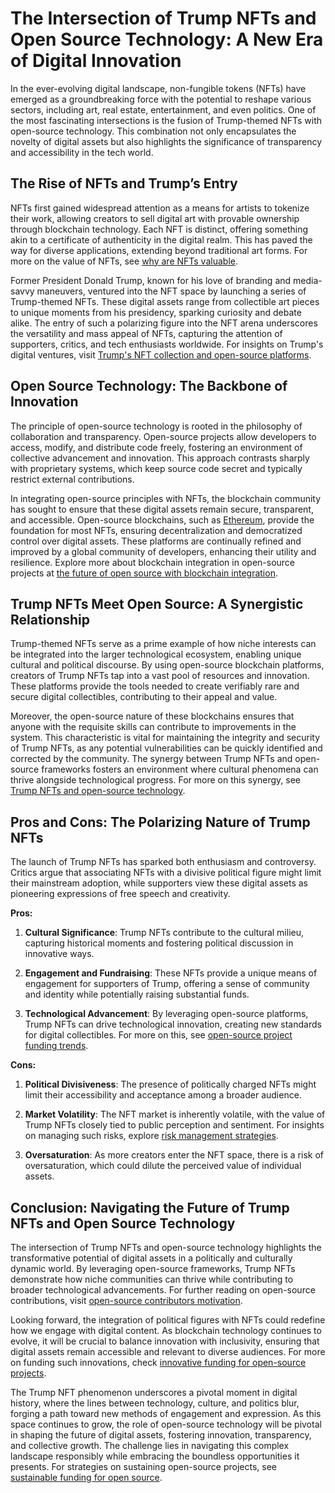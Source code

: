 # The Intersection of Trump NFTs and Open Source Technology: A New Era of Digital Innovation

In the ever-evolving digital landscape, non-fungible tokens (NFTs) have emerged as a groundbreaking force with the potential to reshape various sectors, including art, real estate, entertainment, and even politics. One of the most fascinating intersections is the fusion of Trump-themed NFTs with open-source technology. This combination not only encapsulates the novelty of digital assets but also highlights the significance of transparency and accessibility in the tech world.

## The Rise of NFTs and Trump’s Entry

NFTs first gained widespread attention as a means for artists to tokenize their work, allowing creators to sell digital art with provable ownership through blockchain technology. Each NFT is distinct, offering something akin to a certificate of authenticity in the digital realm. This has paved the way for diverse applications, extending beyond traditional art forms. For more on the value of NFTs, see [why are NFTs valuable](https://www.license-token.com/wiki/why-are-nf-ts-valuable).

Former President Donald Trump, known for his love of branding and media-savvy maneuvers, ventured into the NFT space by launching a series of Trump-themed NFTs. These digital assets range from collectible art pieces to unique moments from his presidency, sparking curiosity and debate alike. The entry of such a polarizing figure into the NFT arena underscores the versatility and mass appeal of NFTs, capturing the attention of supporters, critics, and tech enthusiasts worldwide. For insights on Trump's digital ventures, visit [Trump's NFT collection and open-source platforms](https://www.license-token.com/wiki/trump-s-nft-collection-and-open-source-platforms).

## Open Source Technology: The Backbone of Innovation

The principle of open-source technology is rooted in the philosophy of collaboration and transparency. Open-source projects allow developers to access, modify, and distribute code freely, fostering an environment of collective advancement and innovation. This approach contrasts sharply with proprietary systems, which keep source code secret and typically restrict external contributions.

In integrating open-source principles with NFTs, the blockchain community has sought to ensure that these digital assets remain secure, transparent, and accessible. Open-source blockchains, such as [Ethereum](https://ethereum.org/en/), provide the foundation for most NFTs, ensuring decentralization and democratized control over digital assets. These platforms are continually refined and improved by a global community of developers, enhancing their utility and resilience. Explore more about blockchain integration in open-source projects at [the future of open source with blockchain integration](https://www.license-token.com/wiki/the-future-of-open-source-with-blockchain-integration).

## Trump NFTs Meet Open Source: A Synergistic Relationship

Trump-themed NFTs serve as a prime example of how niche interests can be integrated into the larger technological ecosystem, enabling unique cultural and political discourse. By using open-source blockchain platforms, creators of Trump NFTs tap into a vast pool of resources and innovation. These platforms provide the tools needed to create verifiably rare and secure digital collectibles, contributing to their appeal and value.

Moreover, the open-source nature of these blockchains ensures that anyone with the requisite skills can contribute to improvements in the system. This characteristic is vital for maintaining the integrity and security of Trump NFTs, as any potential vulnerabilities can be quickly identified and corrected by the community. The synergy between Trump NFTs and open-source frameworks fosters an environment where cultural phenomena can thrive alongside technological progress. For more on this synergy, see [Trump NFTs and open-source technology](https://www.license-token.com/wiki/trump-nf-ts-and-open-source-technology).

## Pros and Cons: The Polarizing Nature of Trump NFTs

The launch of Trump NFTs has sparked both enthusiasm and controversy. Critics argue that associating NFTs with a divisive political figure might limit their mainstream adoption, while supporters view these digital assets as pioneering expressions of free speech and creativity.

**Pros:**

1. **Cultural Significance**: Trump NFTs contribute to the cultural milieu, capturing historical moments and fostering political discussion in innovative ways.
   
2. **Engagement and Fundraising**: These NFTs provide a unique means of engagement for supporters of Trump, offering a sense of community and identity while potentially raising substantial funds.

3. **Technological Advancement**: By leveraging open-source platforms, Trump NFTs can drive technological innovation, creating new standards for digital collectibles. For more on this, see [open-source project funding trends](https://www.license-token.com/wiki/open-source-project-funding-trends).

**Cons:**

1. **Political Divisiveness**: The presence of politically charged NFTs might limit their accessibility and acceptance among a broader audience.

2. **Market Volatility**: The NFT market is inherently volatile, with the value of Trump NFTs closely tied to public perception and sentiment. For insights on managing such risks, explore [risk management strategies](https://www.license-token.com/wiki/risk-management-strategies).

3. **Oversaturation**: As more creators enter the NFT space, there is a risk of oversaturation, which could dilute the perceived value of individual assets.

## Conclusion: Navigating the Future of Trump NFTs and Open Source Technology

The intersection of Trump NFTs and open-source technology highlights the transformative potential of digital assets in a politically and culturally dynamic world. By leveraging open-source frameworks, Trump NFTs demonstrate how niche communities can thrive while contributing to broader technological advancements. For further reading on open-source contributions, visit [open-source contributors motivation](https://www.license-token.com/wiki/open-source-contributors-motivation).

Looking forward, the integration of political figures with NFTs could redefine how we engage with digital content. As blockchain technology continues to evolve, it will be crucial to balance innovation with inclusivity, ensuring that digital assets remain accessible and relevant to diverse audiences. For more on funding such innovations, check [innovative funding for open-source projects](https://www.license-token.com/wiki/innovative-funding-for-open-source-projects).

The Trump NFT phenomenon underscores a pivotal moment in digital history, where the lines between technology, culture, and politics blur, forging a path toward new methods of engagement and expression. As this space continues to grow, the role of open-source technology will be pivotal in shaping the future of digital assets, fostering innovation, transparency, and collective growth. The challenge lies in navigating this complex landscape responsibly while embracing the boundless opportunities it presents. For strategies on sustaining open-source projects, see [sustainable funding for open source](https://www.license-token.com/wiki/sustainable-funding-for-open-source).
